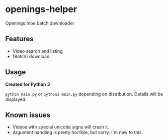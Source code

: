 # openings-helper
Openings.moe batch downloader

## Features

* Video search and listing
* (Batch) download

## Usage

**Created for Python 3**

`python main.py` or `python3 main.py` depending on distribution. Details will be displayed. 

## Known issues

* Videos with special unicode signs will crash it.
* Argument handling is pretty horrible, but sorry. I'm new to this.
